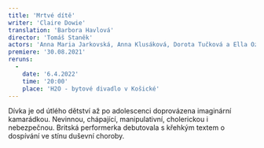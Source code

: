 ```yaml
---
title: 'Mrtvé dítě'
writer: 'Claire Dowie'
translation: 'Barbora Havlová'
director: 'Tomáš Staněk'
actors: 'Anna Maria Jarkovská, Anna Klusáková, Dorota Tučková a Ella Ozuna'
premiere: '30.08.2021'
reruns:
  -
    date: '6.4.2022'
    time: '20:00'
    place: 'H2O - bytové divadlo v Košické'
---
```

Dívka je od útlého dětství až po adolescenci doprovázena imaginární kamarádkou. Nevinnou, chápající, manipulativní, cholerickou i nebezpečnou. Britská performerka debutovala s křehkým textem o dospívání ve stínu duševní choroby.
